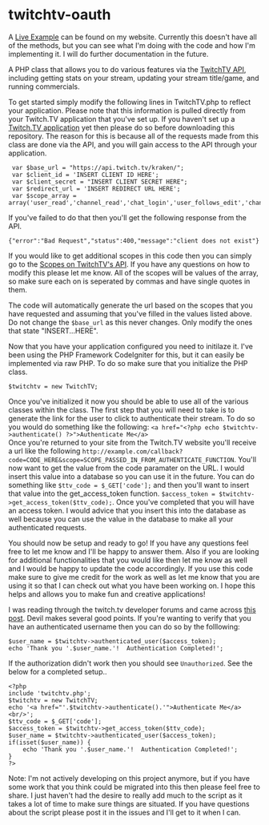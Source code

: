 twitchtv-oauth
==============
A [Live Example](http://sandbox.eliasranzschleifer.com/twitch-oauth/) can be found on my website. Currently this doesn't have all of the methods, but you can see what I'm doing with the code and how I'm implementing it. I will do further documentation in the future.

A PHP class that allows you to do various features via the [TwitchTV API](https://github.com/justintv/twitch-api), including getting stats on your stream, updating your stream title/game, and running commercials.

To get started simply modify the following lines in TwitchTV.php to reflect your application. Please note that this information is pulled directly from your Twitch.TV application that you've set up. If you haven't set up a [Twitch.TV application](http://www.twitch.tv/settings/applications) yet then please do so before downloading this repository. The reason for this is because all of the requests made from this class are done via the API, and you will gain access to the API through your application.

     var $base_url = "https://api.twitch.tv/kraken/";
     var $client_id = 'INSERT CLIENT ID HERE';
	 var $client_secret = "INSERT CLIENT SECRET HERE";
	 var $redirect_url = 'INSERT REDIRECT URL HERE';
	 var $scope_array = array('user_read','channel_read','chat_login','user_follows_edit','channel_editor','channel_commercial');

If you've failed to do that then you'll get the following response from the API.

    {"error":"Bad Request","status":400,"message":"client does not exist"}
   
If you would like to get additional scopes in this code then you can simply go to the [Scopes on TwitchTV's API](https://github.com/justintv/Twitch-API/blob/master/authentication.md#scopes). If you have any questions on how to modify this please let me know. All of the scopes will be values of the array, so make sure each on is seperated by commas and have single quotes in them.

The code will automatically generate the url based on the scopes that you have requested and assuming that you've filled in the values listed above. Do not change the `$base_url` as this never changes. Only modify the ones that state "INSERT...HERE".

Now that you have your application configured you need to initilaze it. I've been using the PHP Framework CodeIgniter for this, but it can easily be implemented via raw PHP. To do so make sure that you initialize the PHP class.

    $twitchtv = new TwitchTV;
Once you've initialized it now you should be able to use all of the various classes within the class. The first step that you will need to take is to generate the link for the user to click to authenticate their stream. To do so you would do something like the following:
    `<a href="<?php echo $twitchtv->authenticate() ?>">Authenticate Me</a>`   
Once you're returned to your site from the Twitch.TV website you'll receive a url like the following `http://example.com/callback?code=CODE_HERE&scope=SCOPE_PASSED_IN_FROM_AUTHENTICATE_FUNCTION`. You'll now want to get the value from the code paramater on the URL. I would insert this value into a database so you can use it in the future. You can do something like `$ttv_code = $_GET['code'];` and then you'll want to insert that value into the get_access_token function. `$access_token = $twitchtv->get_access_token($ttv_code);`. Once you've completed that you will have an access token. I would advice that you insert this into the database as well because you can use the value in the database to make all your authenticated requests.

You should now be setup and ready to go! If you have any questions feel free to let me know and I'll be happy to answer them. Also if you are looking for additional functionalities that you would like then let me know as well and I would be happy to update the code accordingly. If you use this code make sure to give me credit for the work as well as let me know that you are using it so that I can check out what you have been working on. I hope this helps and allows you to make fun and creative applications!

I was reading through the twitch.tv developer forums and came across [this post](https://discuss.dev.twitch.tv/t/getting-twitch-username-php-and-oauth/1239/5). Devil makes several good points. If you're wanting to verify that you have an authenticated username then you can do so by the folllowing:

    $user_name = $twitchtv->authenticated_user($access_token);
    echo 'Thank you '.$user_name.'!  Authentication Completed!';

If the authorization didn't work then you should see `Unauthorized`.  See the below for a completed setup..

    <?php
    include 'twitchtv.php';
    $twitchtv = new TwitchTV;
    echo '<a href="'.$twitchtv->authenticate().'">Authenticate Me</a><br/>';
    $ttv_code = $_GET['code'];
    $access_token = $twitchtv->get_access_token($ttv_code);
    $user_name = $twitchtv->authenticated_user($access_token);
    if(isset($user_name)) {
        echo 'Thank you '.$user_name.'!  Authentication Completed!';
    }
    ?>

Note: I'm not actively developing on this project anymore, but if you have some work that you think could be migrated into this then please feel free to share. I just haven't had the desire to really add much to the script as it takes a lot of time to make sure things are situated. If you have questions about the script please post it in the issues and I'll get to it when I can.